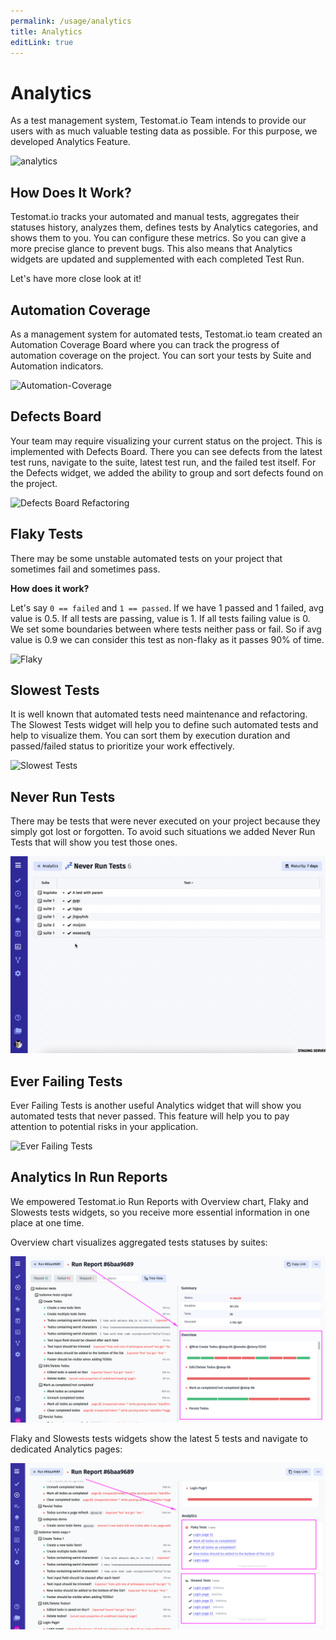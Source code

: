 ```yaml
---
permalink: /usage/analytics
title: Analytics
editLink: true
---
```


# Analytics

As a test management system, Testomat.io Team intends to provide our users with as much valuable testing data as possible. For this purpose, we developed Analytics Feature. 

<img width="987" alt="analytics " src="https://user-images.githubusercontent.com/77803888/147567785-657a9051-f2e6-4deb-b9ad-d53aa5fdabec.png">

## How Does It Work?

Testomat.io tracks your automated and manual tests, aggregates their statuses history, analyzes them, defines tests by Analytics categories, and shows them to you. You can configure these metrics. So you can give a more precise glance to prevent bugs. This also means that Analytics widgets are updated and supplemented with each completed Test Run.

Let's have more close look at it!

## Automation Coverage 

As a management system for automated tests, Testomat.io team created an Automation Coverage Board where you can track the progress of automation coverage on the project. You can sort your tests by Suite and Automation indicators.

![Automation-Coverage](images/147570053-cb2bf5d9-e98c-4778-9df2-74ed88b96c49.gif)

## Defects Board 

Your team may require visualizing your current status on the project. This is implemented with Defects Board. There you can see defects from the latest test runs, navigate to the suite, latest test run, and the failed test itself. For the Defects widget, we added the ability to group and sort defects found on the project.

![Defects Board Refactoring](images/147571296-182b119a-7e4f-4c27-9a20-0cd0760b7e3b.gif)

## Flaky Tests

There may be some unstable automated tests on your project that sometimes fail and sometimes pass. 

**How does it work?**

Let's say `0 == failed` and `1 == passed`.
If we have 1 passed and 1 failed, avg value is 0.5.
If all tests are passing, value is 1.
If all tests failing value is 0.
We set some boundaries between where tests neither pass or fail.
So if avg value is 0.9 we can consider this test as non-flaky as it passes 90% of time.


![Flaky](images/Flaky.gif)

## Slowest Tests 

It is well known that automated tests need maintenance and refactoring. The Slowest Tests widget will help you to define such automated tests and help to visualize them. You can sort them by execution duration and passed/failed status to prioritize your work effectively.

![Slowest Tests](images/147572823-b5a3917f-55f3-4fc6-88bf-a69b1ec9bfca.gif)


## Never Run Tests

There may be tests that were never executed on your project because they simply got lost or forgotten. To avoid such situations we added Never Run Tests that will show you test those ones.

![Never-Run-Tests](images/Never-Run-Tests.gif)

## Ever Failing Tests

Ever Failing Tests is another useful Analytics widget that will show you automated tests that never passed. This feature will help you to pay attention to potential risks in your application.

![Ever Failing Tests](images/147574334-3a076e17-9a8e-437b-8a8c-9d1833a29c28.gif)

## Analytics In Run Reports

We empowered Testomat.io Run Reports with Overview chart, Flaky and Slowests tests widgets, so you receive more essential information in one place at one time.

Overview chart visualizes aggregated tests statuses by suites:

![image](images/147571210-e1277094-b480-4b3a-ad5b-b79248203c9e.png)

Flaky and Slowests tests widgets show the latest 5 tests and navigate to dedicated Analytics pages: 

![image](images/147570746-6d5a24be-689a-4209-b246-24aaf8afeda0.png)




 
